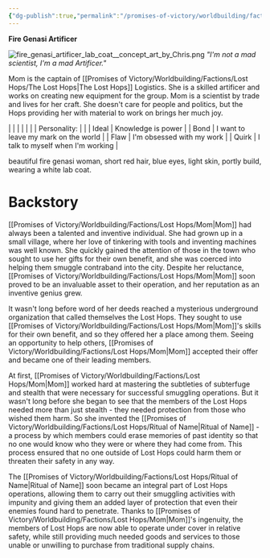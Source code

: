 ```yaml
---
{"dg-publish":true,"permalink":"/promises-of-victory/worldbuilding/factions/lost-hops/mom/","title":"Mom","noteIcon":"NPC","created":"","updated":""}
---
```


**Fire Genasi Artificer**

![fire_genasi_artificer_lab_coat__concept_art_by_Chris.png](/img/user/resources/Pictures/fire_genasi_artificer_lab_coat__concept_art_by_Chris.png)
_"I'm not a mad scientist, I'm a mad Artificer."_

Mom is the captain of [[Promises of Victory/Worldbuilding/Factions/Lost Hops/The Lost Hops\|The Lost Hops]] Logistics. She is a skilled artificer and works on creating new equipment for the group. Mom is a scientist by trade and lives for her craft. She doesn't care for people and politics, but the Hops providing her with material to work on brings her much joy.

|              |                                      |
|  |  |
| Personality: |                                      |
| Ideal        | Knowledge is power                   |
| Bond         | I want to leave my mark on the world |
| Flaw         | I'm obsessed with my work            |
| Quirk        | I talk to myself when I'm working    |

beautiful fire genasi woman, short red hair, blue eyes, light skin, portly build, wearing a white lab coat.

# Backstory

[[Promises of Victory/Worldbuilding/Factions/Lost Hops/Mom\|Mom]] had always been a talented and inventive individual. She had grown up in a small village, where her love of tinkering with tools and inventing machines was well known. She quickly gained the attention of those in the town who sought to use her gifts for their own benefit, and she was coerced into helping them smuggle contraband into the city. Despite her reluctance, [[Promises of Victory/Worldbuilding/Factions/Lost Hops/Mom\|Mom]] soon proved to be an invaluable asset to their operation, and her reputation as an inventive genius grew.

It wasn't long before word of her deeds reached a mysterious underground organization that called themselves the Lost Hops. They sought to use [[Promises of Victory/Worldbuilding/Factions/Lost Hops/Mom\|Mom]]'s skills for their own benefit, and so they offered her a place among them. Seeing an opportunity to help others, [[Promises of Victory/Worldbuilding/Factions/Lost Hops/Mom\|Mom]] accepted their offer and became one of their leading members.

At first, [[Promises of Victory/Worldbuilding/Factions/Lost Hops/Mom\|Mom]] worked hard at mastering the subtleties of subterfuge and stealth that were necessary for successful smuggling operations. But it wasn't long before she began to see that the members of the Lost Hops needed more than just stealth - they needed protection from those who wished them harm. So she invented the [[Promises of Victory/Worldbuilding/Factions/Lost Hops/Ritual of Name\|Ritual of Name]] - a process by which members could erase memories of past identity so that no one would know who they were or where they had come from. This process ensured that no one outside of Lost Hops could harm them or threaten their safety in any way. 

The [[Promises of Victory/Worldbuilding/Factions/Lost Hops/Ritual of Name\|Ritual of Name]] soon became an integral part of Lost Hops operations, allowing them to carry out their smuggling activities with impunity and giving them an added layer of protection that even their enemies found hard to penetrate. Thanks to [[Promises of Victory/Worldbuilding/Factions/Lost Hops/Mom\|Mom]]'s ingenuity, the members of Lost Hops are now able to operate under cover in relative safety, while still providing much needed goods and services to those unable or unwilling to purchase from traditional supply chains.